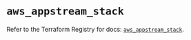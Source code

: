 # `aws_appstream_stack`

Refer to the Terraform Registry for docs: [`aws_appstream_stack`](https://registry.terraform.io/providers/hashicorp/aws/5.84.0/docs/resources/appstream_stack).
